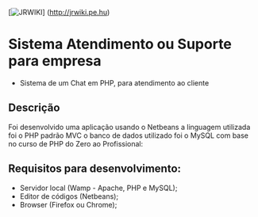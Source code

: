 [![JRWIKI](http://jrwiki.pe.hu/wp-content/uploads/2016/05/logo.png)] (http://jrwiki.pe.hu)

# Sistema Atendimento ou Suporte para empresa
- Sistema de um Chat em PHP, para atendimento ao cliente

Descrição
---------

Foi desenvolvido uma aplicação usando o Netbeans a linguagem utilizada foi o PHP padrão MVC o banco de dados utilizado foi o MySQL com base no curso de PHP do Zero ao Profissional:

Requisitos para desenvolvimento:
--------------------------------

- Servidor local (Wamp - Apache, PHP e MySQL);
- Editor de códigos (Netbeans);
- Browser (Firefox ou Chrome);
